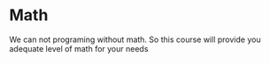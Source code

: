 # Math
We can not programing without math. So this course will provide you adequate level of math for your needs
